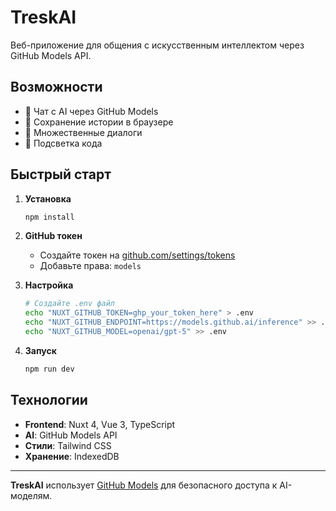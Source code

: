 # TreskAI

Веб-приложение для общения с искусственным интеллектом через GitHub Models API.

## Возможности

- 💬 Чат с AI через GitHub Models
- 💾 Сохранение истории в браузере
- 🔢 Множественные диалоги
- 📝 Подсветка кода

## Быстрый старт

1. **Установка**
   ```bash
   npm install
   ```

2. **GitHub токен**
   - Создайте токен на [github.com/settings/tokens](https://github.com/settings/tokens)
   - Добавьте права: `models`

3. **Настройка**
   ```bash
   # Создайте .env файл
   echo "NUXT_GITHUB_TOKEN=ghp_your_token_here" > .env
   echo "NUXT_GITHUB_ENDPOINT=https://models.github.ai/inference" >> .env
   echo "NUXT_GITHUB_MODEL=openai/gpt-5" >> .env
   ```

4. **Запуск**
   ```bash
   npm run dev
   ```

## Технологии

- **Frontend**: Nuxt 4, Vue 3, TypeScript
- **AI**: GitHub Models API
- **Стили**: Tailwind CSS
- **Хранение**: IndexedDB

---

**TreskAI** использует [GitHub Models](https://github.com/features/models) для безопасного доступа к AI-моделям.
